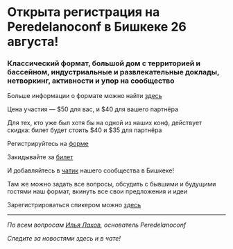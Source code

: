 # Открыта регистрация на **Peredelanoconf** в Бишкеке 26 августа!

### Классический формат, большой дом с территорией и бассейном, индустриальные и развлекательные доклады, нетворкинг, активности и упор на сообщество

Больше информации о формате можно найти [здесь](/./confs/standard.md)

Цена участия — $50 для вас, и $40 для вашего партнёра

Для тех, кто уже был хотя бы на одной из наших конф, действует скидка: билет будет стоить $40 и $35 для партнёра

Регистрируйтесь на [форме](https://docs.google.com/forms/d/1aHYdiLehlTegejeB5H7b4hAqjDp1WYLdDEOqeZUzGh4)

Закидывайте за [билет](/./guides/how-to-pay.md)

И добавляйтесь в [чатик](https://t.me/peredelanoconf_bishkek) нашего сообщества в Бишкеке! 

Там же можно задать все вопросы, обсудить с бывшими и будущими гостями наш формат, вкинуть все свои предложения и идеи

Зарегистрироваться спикером можно [здесь](/./guides/tech-speech.md)

---

_По всем вопросам [Илья Лахов](https://t.me/ilakhov), основатель Peredelanoconf_

_Следите за новостями здесь и в чате!_
